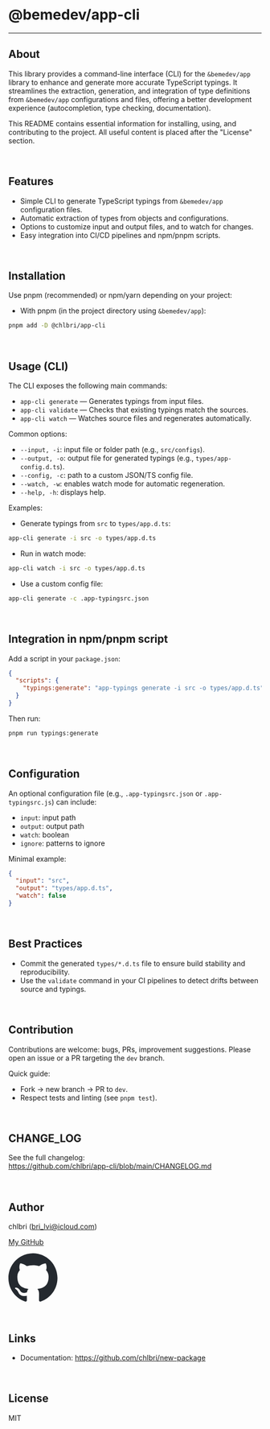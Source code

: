 # @bemedev/app-cli

---

## About

This library provides a command-line interface (CLI) for the `&bemedev/app`
library to enhance and generate more accurate TypeScript typings. It
streamlines the extraction, generation, and integration of type definitions
from `&bemedev/app` configurations and files, offering a better development
experience (autocompletion, type checking, documentation).

This README contains essential information for installing, using, and
contributing to the project. All useful content is placed after the
"License" section.

<br/>

## Features

- Simple CLI to generate TypeScript typings from `&bemedev/app`
  configuration files.
- Automatic extraction of types from objects and configurations.
- Options to customize input and output files, and to watch for changes.
- Easy integration into CI/CD pipelines and npm/pnpm scripts.

<br/>

## Installation

Use pnpm (recommended) or npm/yarn depending on your project:

- With pnpm (in the project directory using `&bemedev/app`):

```sh
pnpm add -D @chlbri/app-cli
```

<br/>

## Usage (CLI)

The CLI exposes the following main commands:

- `app-cli generate` — Generates typings from input files.
- `app-cli validate` — Checks that existing typings match the sources.
- `app-cli watch` — Watches source files and regenerates automatically.

Common options:

- `--input, -i`: input file or folder path (e.g., `src/configs`).
- `--output, -o`: output file for generated typings (e.g.,
  `types/app-config.d.ts`).
- `--config, -c`: path to a custom JSON/TS config file.
- `--watch, -w`: enables watch mode for automatic regeneration.
- `--help, -h`: displays help.

Examples:

- Generate typings from `src` to `types/app.d.ts`:

```sh
app-cli generate -i src -o types/app.d.ts
```

- Run in watch mode:

```sh
app-cli watch -i src -o types/app.d.ts
```

- Use a custom config file:

```sh
app-cli generate -c .app-typingsrc.json
```

<br/>

## Integration in npm/pnpm script

Add a script in your `package.json`:

```json
{
  "scripts": {
    "typings:generate": "app-typings generate -i src -o types/app.d.ts"
  }
}
```

Then run:

```sh
pnpm run typings:generate
```

<br/>

## Configuration

An optional configuration file (e.g., `.app-typingsrc.json` or
`.app-typingsrc.js`) can include:

- `input`: input path
- `output`: output path
- `watch`: boolean
- `ignore`: patterns to ignore

Minimal example:

```json
{
  "input": "src",
  "output": "types/app.d.ts",
  "watch": false
}
```

<br/>

## Best Practices

- Commit the generated `types/*.d.ts` file to ensure build stability and
  reproducibility.
- Use the `validate` command in your CI pipelines to detect drifts between
  source and typings.

<br/>

## Contribution

Contributions are welcome: bugs, PRs, improvement suggestions. Please open
an issue or a PR targeting the `dev` branch.

Quick guide:

- Fork → new branch → PR to `dev`.
- Respect tests and linting (see `pnpm test`).

<br/>

## CHANGE_LOG

See the full changelog:  
https://github.com/chlbri/app-cli/blob/main/CHANGELOG.md

<br/>

## Author

chlbri (bri_lvi@icloud.com)

[My GitHub](https://github.com/chlbri?tab=repositories)

[<svg width="98" height="96" xmlns="http://www.w3.org/2000/svg"><path fill-rule="evenodd" clip-rule="evenodd" d="M48.854 0C21.839 0 0 22 0 49.217c0 21.756 13.993 40.172 33.405 46.69 2.427.49 3.316-1.059 3.316-2.362 0-1.141-.08-5.052-.08-9.127-13.59 2.934-16.42-5.867-16.42-5.867-2.184-5.704-5.42-7.17-5.42-7.17-4.448-3.015.324-3.015.324-3.015 4.934.326 7.523 5.052 7.523 5.052 4.367 7.496 11.404 5.378 14.235 4.074.404-3.178 1.699-5.378 3.074-6.6-10.839-1.141-22.243-5.378-22.243-24.283 0-5.378 1.94-9.778 5.014-13.2-.485-1.222-2.184-6.275.486-13.038 0 0 4.125-1.304 13.426 5.052a46.97 46.97 0 0 1 12.214-1.63c4.125 0 8.33.571 12.213 1.63 9.302-6.356 13.427-5.052 13.427-5.052 2.67 6.763.97 11.816.485 13.038 3.155 3.422 5.015 7.822 5.015 13.2 0 18.905-11.404 23.06-22.324 24.283 1.78 1.548 3.316 4.481 3.316 9.126 0 6.6-.08 11.897-.08 13.526 0 1.304.89 2.853 3.316 2.364 19.412-6.52 33.405-24.935 33.405-46.691C97.707 22 75.788 0 48.854 0z" fill="#24292f"/></svg>](https://github.com/chlbri?tab=repositories)

<br/>

## Links

- Documentation: https://github.com/chlbri/new-package

<br/>

## License

MIT
